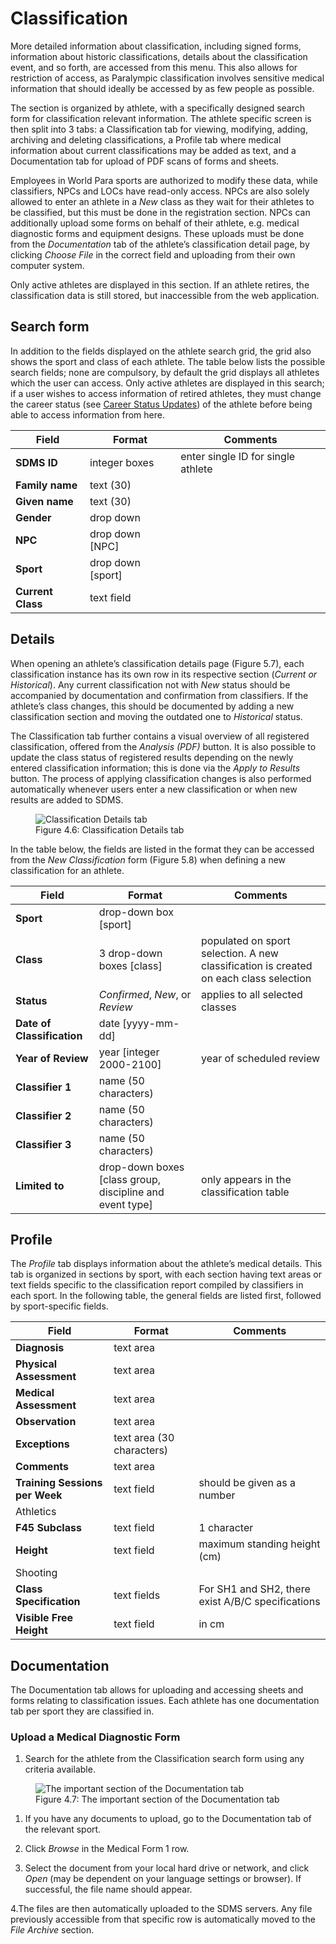 # Classification

More detailed information about classification, including signed forms, information about historic classifications, details about the classification event, and so forth, are accessed from this menu. This also allows for restriction of access, as Paralympic classification involves sensitive medical information that should ideally be accessed by as few people as possible.

The section is organized by athlete, with a specifically designed search form for classification relevant information. The athlete specific screen is then split into 3 tabs: a Classification tab for viewing, modifying, adding, archiving and deleting classifications, a Profile tab where medical information about current classifications may be added as text, and a Documentation tab for upload of PDF scans of forms and sheets.

Employees in World Para sports are authorized to modify these data, while classifiers, NPCs and LOCs have read-only access. NPCs are also solely allowed to enter an athlete in a *New* class as they wait for their athletes to be classified, but this must be done in the registration section. NPCs can additionally upload some forms on behalf of their athlete, e.g. medical diagnostic forms and equipment designs. These uploads must be done from the *Documentation* tab of the athlete’s classification detail page, by clicking *Choose File* in the correct field and uploading from their own computer system.

Only active athletes are displayed in this section. If an athlete retires, the classification data is still stored, but inaccessible from the web application.

## Search form

In addition to the fields displayed on the athlete search grid, the grid also shows the sport and class of each athlete. The table below lists the possible search fields; none are compulsory, by default the grid displays all athletes which the user can access. Only active athletes are displayed in this search; if a user wishes to access information of retired athletes, they must change the career status (see [Career Status Updates](participants/registration-and-update.md#career-status-updates)) of the athlete before being able to access information from here.

| **Field**         | **Format**        | **Comments**                       |
| ----------------- | ----------------- | ---------------------------------- |
| **SDMS ID**       | integer boxes     | enter single ID for single athlete |
| **Family name**   | text (30)         |                                    |
| **Given name**    | text (30)         |                                    |
| **Gender**        | drop down         |                                    |
| **NPC**           | drop down [NPC]   |                                    |
| **Sport**         | drop down [sport] |                                    |
| **Current Class** | text field        |                                    |

## Details

When opening an athlete’s classification details page (Figure 5.7), each classification instance has its own row in its respective section (*Current or Historical*). Any current classification not with *New* status should be accompanied by documentation and confirmation from classifiers. If the athlete’s class changes, this should be documented by adding a new classification section and moving the outdated one to *Historical* status.

The Classification tab further contains a visual overview of all registered classification, offered from the *Analysis (PDF)* button. It is also possible to update the class status of registered results depending on the newly entered classification information; this is done via the *Apply to Results* button. The process of applying classification changes is also performed automatically whenever users enter a new classification or when new results are added to SDMS.

<figure>
    <img class="screenshot" src="_img/figures/4.6-classification-details-tab.png" alt="Classification Details tab">
    <figcaption>Figure 4.6: Classification Details tab</figcaption>
</figure>

In the table below, the fields are listed in the format they can be accessed from the *New Classification* form (Figure 5.8) when defining a new classification for an athlete.

| **Field**                  | **Format**                                               | **Comments**                                                                          |
| -------------------------- | -------------------------------------------------------- | ------------------------------------------------------------------------------------- |
| **Sport**                  | drop-down box [sport]                                    |                                                                                       |
| **Class**                  | 3 drop-down boxes [class]                                | populated on sport selection. A new classification is created on each class selection |
| **Status**                 | *Confirmed*, *New*, or *Review*                          | applies to all selected classes                                                       |
| **Date of Classification** | date [yyyy-mm-dd]                                        |                                                                                       |
| **Year of Review**         | year [integer 2000-2100]                                 | year of scheduled review                                                              |
| **Classifier 1**           | name (50 characters)                                     |                                                                                       |
| **Classifier 2**           | name (50 characters)                                     |                                                                                       |
| **Classifier 3**           | name (50 characters)                                     |                                                                                       |
| **Limited to**             | drop-down boxes [class group, discipline and event type] | only appears in the classification table                                              |

## Profile

The *Profile* tab displays information about the athlete’s medical details. This tab is organized in sections by sport, with each section having text areas or text fields specific to the classification report compiled by classifiers in each sport. In the following table, the general fields are listed first, followed by sport-specific fields.

| **Field**                                   | **Format**                | **Comments**                                      |
| ------------------------------------------- | ------------------------- | ------------------------------------------------- |
| **Diagnosis**                               | text area                 |                                                   |
| **Physical Assessment**                     | text area                 |                                                   |
| **Medical Assessment**                      | text area                 |                                                   |
| **Observation**                             | text area                 |                                                   |
| **Exceptions**                              | text area (30 characters) |                                                   |
| **Comments**                                | text area                 |                                                   |
| **Training Sessions per Week**              | text field                | should be given as a number                       |
| <span class="table-header">Athletics</span> |                           |                                                   |
| **F45 Subclass**                            | text field                | 1 character                                       |
| **Height**                                  | text field                | maximum standing height (cm)                      |
| <span class="table-header">Shooting</span>  |                           |                                                   |
| **Class Specification**                     | text fields               | For SH1 and SH2, there exist A/B/C specifications |
| **Visible Free Height**                     | text field                | in cm                                             |

## Documentation
The Documentation tab allows for uploading and accessing sheets and forms relating to classification issues. Each athlete has one documentation tab per sport they are classified in.

### Upload a Medical Diagnostic Form

1. Search for the athlete from the Classification search form using any criteria available.

<figure>
    <img class="screenshot" src="_img/figures/4.7-classification-documentation-tab.png" alt="The important section of the Documentation tab">
    <figcaption>Figure 4.7: The important section of the Documentation tab</figcaption>
</figure>
   
1. If you have any documents to upload, go to the Documentation tab of the relevant sport.
   
2. Click *Browse* in the Medical Form 1 row.
   
3. Select the document from your local hard drive or network, and click *Open* (may be dependent on your language settings or browser). If successful, the file name should appear.
   
4.The files are then automatically uploaded to the SDMS servers. Any file previously accessible from that specific row is automatically moved to the *File Archive* section.